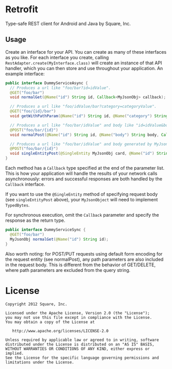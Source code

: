 Retrofit
========

Type-safe REST client for Android and Java by Square, Inc.


Usage
-----

Create an interface for your API.  You can create as many of these interfaces as you like.  For
each interface you create, calling `RestAdapter.create(MyInterface.class)` will create an
instance of that API handler, which you can then store and use throughout your application.  An
example interface:

```java
public interface DummyServiceAsync {
  // Produces a url like "foo/bar?id=idValue".
  @GET("foo/bar")
  void normalGet(@Name("id") String id, Callback<MyJsonObj> callback);

  // Produces a url like "foo/idValue/bar?category=categoryValue".
  @GET("foo/{id}/bar")
  void getWithPathParam(@Name("id") String id, @Name("category") String category, Callback<MyJsonObj> callback);

  // Produces a url like "foo/bar/idValue" and body like "id=idValue&body=bodyValue".
  @POST("foo/bar/{id}")
  void normalPost(@Name("id") String id, @Name("body") String body, Callback<MyJsonObj> callback);

  // Produces a url like "foo/bar/idValue" and body generated by MyJsonObj.
  @POST("foo/bar/{id}")
  void singleEntityPost(@SingleEntity MyJsonObj card, @Name("id") String id, Callback<MyJsonObj> callback);
}
```

Each method has a `Callback` type specified at the end of the parameter list.  This is how your
application will handle the results of your network calls asynchronously: errors and successful
responses are both handled by the `Callback` interface.

If you want to use the `@SingleEntity` method of specifying request body (see `singleEntityPost` above),
your `MyJsonObject` will need to implement `TypedBytes`.

For synchronous execution, omit the `Callback` parameter and specify the response as the return type.

```java
public interface DummyServiceSync {
  @GET("foo/bar")
  MyJsonObj normalGet(@Name("id") String id);
}
```

Also worth noting: for POST/PUT requests using default form encoding for the request entity (see
normalPost), any path parameters are also included in the request body.  This is different from the
behavior of GET/DELETE, where path parameters are excluded from the query string.




License
=======

    Copyright 2012 Square, Inc.

    Licensed under the Apache License, Version 2.0 (the "License");
    you may not use this file except in compliance with the License.
    You may obtain a copy of the License at

       http://www.apache.org/licenses/LICENSE-2.0

    Unless required by applicable law or agreed to in writing, software
    distributed under the License is distributed on an "AS IS" BASIS,
    WITHOUT WARRANTIES OR CONDITIONS OF ANY KIND, either express or implied.
    See the License for the specific language governing permissions and
    limitations under the License.
